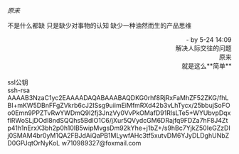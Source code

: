 _原来_

不是什么都缺
只是缺少对事物的认知
缺少一种油然而生的产品思维

<div style="text-align:right;">- by 5-24 14:09<br/>解决人际交往的问题<br>原来<br>就是这么**简单**</div>


<br>
ssl公钥
<br>
ssh-rsa AAAAB3NzaC1yc2EAAAADAQABAAABAQDKG0rhf8RjRxFaMhZF52ZKG/fhLBI+mKW5DBnFFgZVkrb6cJ2ISsg9uiimEiMfmRXd42b3vLhTycx/25bbujSoFOo0Emn9PPZTvRwYWDmQ9I2fj3JnzVy0VvPkOMafD91RlsLTe5+WYUbvpDqxflRWoSLjDOdI8ndSQQhs5BdIO1C6/jXur5QVydcGM6DRajfq9FDZa7hF8J4Ztp41h1nErxX3bh2p0h10lB5wipMvgsDm92kYhe+j1bZ+/s9hBc7YjkZ50IeGZzDIj0SMAM4br0yM1QA2FBJdAiQaPB1MLywfAHc3tf5xutvDM6YJyDLDghUNbZD0GPJqtOrNyKoL w710989327@foxmail.com
